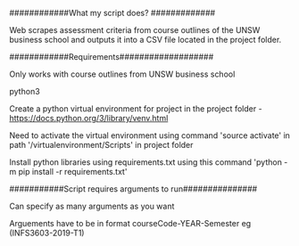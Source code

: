 ############What my script does? #############


Web scrapes assessment criteria from course outlines of the UNSW business school and outputs it into a CSV file located in the project folder. 




############Requirements###################

Only works with course outlines from UNSW business school 

python3

Create a python virtual environment for project in the project folder - https://docs.python.org/3/library/venv.html

Need to activate the virtual environment using command 'source activate' in path '/virtualenvironment/Scripts' in project folder 

Install python libraries using requirements.txt using this command 'python -m pip install -r requirements.txt'






###########Script requires arguments to run###############

Can specify as many arguments as you want 

Arguements have to be in format courseCode-YEAR-Semester eg (INFS3603-2019-T1)
